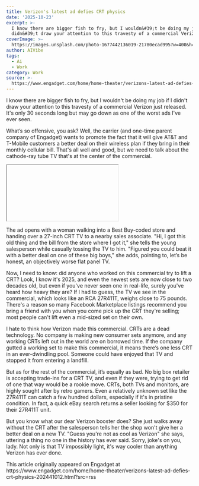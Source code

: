 ```yaml
---
title: Verizon's latest ad defies CRT physics
date: '2025-10-23'
excerpt: >-
  I know there are bigger fish to fry, but I wouldn&#39;t be doing my job if I
  didn&#39;t draw your attention to this travesty of a commercial Verizon j...
coverImage: >-
  https://images.unsplash.com/photo-1677442136019-21780ecad995?w=400&h=200&fit=crop&auto=format
author: AIVibe
tags:
  - Ai
  - Work
category: Work
source: >-
  https://www.engadget.com/home/home-theater/verizons-latest-ad-defies-crt-physics-202441012.html?src=rss
---
```

<p>I know there are bigger fish to fry, but I wouldn&#39;t be doing my job if I didn&#39;t draw your attention to this travesty of a commercial Verizon just released. It&#39;s only 30 seconds long but may go down as one of the worst ads I&#39;ve ever seen.&nbsp;&nbsp;</p><p>What’s so offensive, you ask? Well, the carrier (and one-time parent company of Engadget) wants to promote the fact that it will give AT&amp;T and T-Mobile customers a better deal on their wireless plan if they bring in their monthly cellular bill. That&#39;s all well and good, but we need to talk about the cathode-ray tube TV that&#39;s at the center of the commercial.&nbsp;&nbsp;&nbsp;</p><div><div><iframe allowfullscreen></iframe></div></div><p>The ad opens with a woman walking into a Best Buy-coded store and handing over a 27-inch CRT TV to a nearby sales associate. &quot;Hi, I got this old thing and the bill from the store where I got it,&quot; she tells the young salesperson while casually tossing the TV to him. &quot;Figured you could beat it with a better deal on one of these big boys,&quot; she adds, pointing to, let’s be honest, an <a>objectively worse flat panel TV</a>.&nbsp;</p><p>Now, I need to know: did anyone who worked on this commercial try to lift a CRT? Look, I know it&#39;s 2025, and even the newest sets are now close to two decades old, but even if you&#39;ve never seen one in real-life, surely you&#39;ve heard how heavy they are? If I had to guess, the TV we see in the commercial, which looks like an <a>RCA 27R411T</a>, weighs close to 75 pounds. There&#39;s a reason so many Facebook Marketplace listings recommend you bring a friend with you when you come pick up the CRT they&#39;re selling; most people can&#39;t lift even a mid-sized set on their own.&nbsp; </p><p>I hate to think how Verizon made this commercial. CRTs are a dead technology. No company is making new consumer sets anymore, and any working CRTs left out in the world are on borrowed time. If the company gutted a working set to make this commercial, it means there’s one less CRT in an ever-dwindling pool. Someone could have enjoyed that TV and stopped it from <a>entering a landfill</a>. </p><p>But as for the rest of the commercial, it’s equally as bad. No big box retailer is accepting trade-ins for a CRT TV, and even if they were, trying to get rid of one that way would be a rookie move. CRTs, both TVs and monitors, are highly sought after by retro gamers. Even a relatively unknown set like the 27R411T can catch a few hundred dollars, especially if it&#39;s in pristine condition. In fact, a quick <a>eBay search</a> returns a seller looking for $350 for their 27R411T unit.&nbsp;</p><p>But you know what our dear Verizon booster does? She just walks away without the CRT after the salesperson tells her the shop won&#39;t give her a better deal on a new TV. &quot;Guess you&#39;re not as cool as Verizon&quot; she says, uttering a thing no one in the history has ever said. Sorry, joke&#39;s on you, lady. Not only is that TV impossibly light, it&#39;s way cooler than anything Verizon has ever done.&nbsp;&nbsp;</p><p></p>This article originally appeared on Engadget at https://www.engadget.com/home/home-theater/verizons-latest-ad-defies-crt-physics-202441012.html?src=rss
